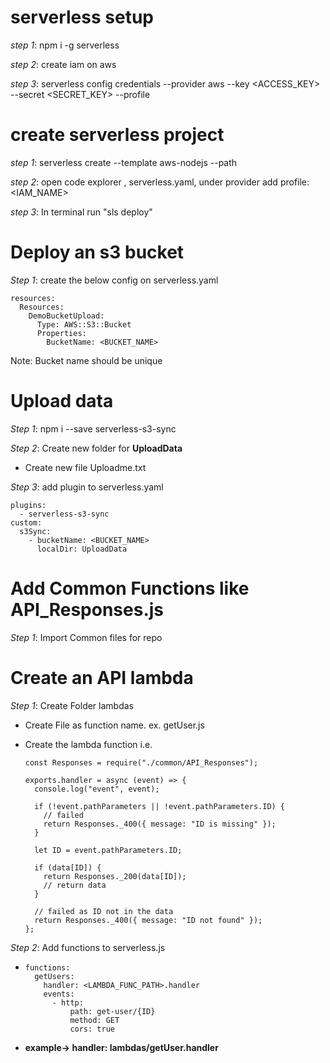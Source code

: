 # serverless setup

_step 1_: npm i -g serverless

_step 2_: create iam on aws

_step 3_: serverless config credentials --provider aws --key <ACCESS_KEY> --secret <SECRET_KEY> --profile <NAME>

# create serverless project

_step 1_: serverless create --template aws-nodejs --path <PATHNAME>

_step 2_: open code explorer , serverless.yaml, under provider add profile:<IAM_NAME>

_step 3_: In terminal run "sls deploy"

# Deploy an s3 bucket

_Step 1_: create the below config on serverless.yaml

```
resources:
  Resources:
    DemoBucketUpload:
      Type: AWS::S3::Bucket
      Properties:
        BucketName: <BUCKET_NAME>
```

Note: Bucket name should be unique

# Upload data

_Step 1_: npm i --save serverless-s3-sync

_Step 2_: Create new folder for **UploadData**

- Create new file Uploadme.txt

_Step 3_: add plugin to serverless.yaml

```
plugins:
  - serverless-s3-sync
custom:
  s3Sync:
    - bucketName: <BUCKET_NAME>
      localDir: UploadData
```
  
   
# Add Common Functions like API_Responses.js
 _Step 1_: Import Common files for repo
  

# Create an API lambda

_Step 1_: Create Folder lambdas

- Create File as function name. ex. getUser.js
- Create the lambda function
  i.e.

  ```
  const Responses = require("./common/API_Responses");

  exports.handler = async (event) => {
    console.log("event", event);

    if (!event.pathParameters || !event.pathParameters.ID) {
      // failed
      return Responses._400({ message: "ID is missing" });
    }

    let ID = event.pathParameters.ID;

    if (data[ID]) {
      return Responses._200(data[ID]);
      // return data
    }

    // failed as ID not in the data
    return Responses._400({ message: "ID not found" });
  };
  ```
  
_Step 2_: Add functions to serverless.js
  
- ```
  functions:
    getUsers:
      handler: <LAMBDA_FUNC_PATH>.handler
      events:
        - http:
            path: get-user/{ID}
            method: GET
            cors: true
  ```

- **example-> handler: lambdas/getUser.handler**

